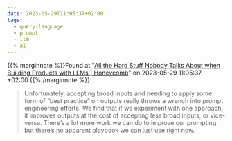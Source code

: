 ```yaml
---
date: 2023-05-29T11:05:37+02:00
tags:
  - query-language
  - prompt
  - llm
  - ai
---
```

{{% marginnote %}}Found at "[All the Hard Stuff Nobody Talks About when Building Products with LLMs | Honeycomb](https://web.archive.org/web/20230529110537/https://www.honeycomb.io/blog/hard-stuff-nobody-talks-about-llm)" on 2023-05-29 11:05:37 +02:00.{{% /marginnote %}}

> Unfortunately, accepting broad inputs and needing to apply some form of “best practice” on outputs really throws a wrench into prompt engineering efforts. We find that if we experiment with one approach, it improves outputs at the cost of accepting less broad inputs, or vice-versa. There’s a lot more work we can do to improve our prompting, but there’s no apparent playbook we can just use right now.